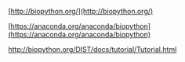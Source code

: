 [http://biopython.org/](http://biopython.org/)

[https://anaconda.org/anaconda/biopython](https://anaconda.org/anaconda/biopython)

http://biopython.org/DIST/docs/tutorial/Tutorial.html

